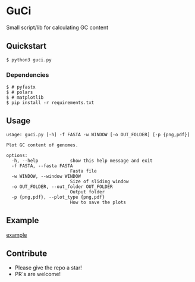 # GuCi
Small script/lib for calculating GC content

## Quickstart

```console
$ python3 guci.py
```
### Dependencies
```console
$ # pyfastx
$ # polars
$ # matplotlib
$ pip install -r requirements.txt
```

## Usage
```
usage: guci.py [-h] -f FASTA -w WINDOW [-o OUT_FOLDER] [-p {png,pdf}]

Plot GC content of genomes.

options:
  -h, --help            show this help message and exit
  -f FASTA, --fasta FASTA
                        Fasta file
  -w WINDOW, --window WINDOW
                        Size of sliding window
  -o OUT_FOLDER, --out_folder OUT_FOLDER
                        Output folder
  -p {png,pdf}, --plot_type {png,pdf}
                        How to save the plots
```

## Example
[example](examples/gc_ua159.png)

## Contribute
* Please give the repo a star!
* PR´s are welcome!
